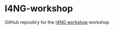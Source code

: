 # I4NG-workshop
GitHub repositiry for the [I4NG workshop](https://infra4nextgen.com/about-infra4nextgen/) workshop
